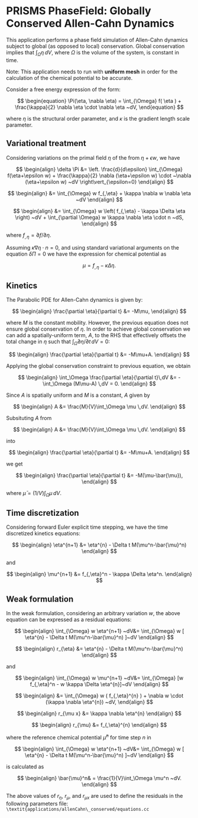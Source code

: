 # PRISMS PhaseField: Globally Conserved Allen-Cahn Dynamics

This application performs a  phase field simulation of Allen-Cahn dynamics subject to global (as opposed to local) conservation. Global conservation implies that $\int_\Omega \eta \,dV$, where $\Omega$ is the volume of the system, is constant in time.

Note: This application needs to run with **uniform mesh** in order for the calculation of the chemical potential to be accurate.

Consider a free energy expression of the form:

$$
\begin{equation}
  \Pi(\eta, \nabla  \eta) = \int_{\Omega}    f( \eta ) + \frac{\kappa}{2} \nabla  \eta  \cdot \nabla  \eta    ~dV, 
\end{equation}
$$

where $\eta$ is the structural order parameter, and $\kappa$ is the gradient length scale parameter.
	
## Variational treatment

Considering variations on the primal field $\eta$ of the from $\eta+\epsilon w$, we have

$$
\begin{align}
\delta \Pi &=  \left. \frac{d}{d\epsilon} \int_{\Omega}  f(\eta+\epsilon w) +  \frac{\kappa}{2} \nabla  (\eta+\epsilon w)  \cdot  ~\nabla  (\eta+\epsilon w)   ~dV \right\vert_{\epsilon=0}
\end{align}
$$

$$
\begin{align}
&=  \int_{\Omega}   w f_{,\eta} +   \kappa \nabla w \nabla  \eta    ~dV
\end{align}
$$

$$
\begin{align}
&=  \int_{\Omega}   w \left( f_{,\eta} -  \kappa \Delta \eta \right)  ~dV  +   \int_{\partial \Omega}   w \kappa \nabla \eta \cdot n   ~dS,
\end{align}
$$

where $f_{,\eta} = \partial f/\partial \eta$.

Assuming $\kappa \nabla \eta \cdot n = 0$, and using standard variational arguments on the equation $\delta \Pi =0$ we have the expression for chemical potential as

$$
\begin{equation}
  \mu  = f_{,\eta} -  \kappa \Delta \eta.
\end{equation}
$$

## Kinetics
The Parabolic PDE for Allen-Cahn dynamics is given by:

$$
\begin{align}
\frac{\partial \eta}{\partial t} &= -M\mu,
\end{align}
$$

where $M$ is the constant mobility. However, the previous equation does not ensure global conservation of $\eta$. In order to achieve global conservation we can add a spatially-uniform term, $A$, to the RHS that effectively offsets the total change in $\eta$ such that $\int_\Omega \partial \eta / \partial t\,dV =0$:

$$
\begin{align}
\frac{\partial \eta}{\partial t} &= -M\mu+A.
\end{align}
$$

Applying the global conservation constraint to previous equation, we obtain

$$
\begin{align}
\int_\Omega \frac{\partial \eta}{\partial t}\,dV &= -\int_\Omega (M\mu-A) \,dV = 0.
\end{align}
$$

Since $A$ is spatially uniform and $M$ is a constant, $A$ given by

$$
\begin{align}
A &= \frac{M}{V}\int_\Omega \mu \,dV.
\end{align}
$$

Subsituting $A$ from

$$
\begin{align}
A &= \frac{M}{V}\int_\Omega \mu \,dV.
\end{align}
$$

into 

$$
\begin{align}
\frac{\partial \eta}{\partial t} &= -M\mu+A.
\end{align}
$$

we get

$$
\begin{align}
\frac{\partial \eta}{\partial t} &= -M(\mu-\bar{\mu}),
\end{align}
$$

where $\bar{\mu} = (1/V)\int_\Omega \mu \,dV$.

## Time discretization
Considering forward Euler explicit time stepping, we have the time discretized kinetics equations:

$$
\begin{align}
\eta^{n+1} &= \eta^{n} - \Delta t M(\mu^n-\bar{\mu}^n)
\end{align}
$$

and

$$
\begin{align}
\mu^{n+1} &= f_{,\eta}^n -  \kappa \Delta \eta^n.
\end{align}
$$

## Weak formulation
In the weak formulation, considering an arbitrary variation $w$, the above equation can be expressed as a residual equations:

$$
\begin{align}
\int_{\Omega}   w \eta^{n+1} ~dV&= \int_{\Omega}  w [ \eta^{n} - \Delta t M(\mu^n-\bar{\mu}^n) ]~dV 
\end{align}
$$

$$
\begin{align}
r_{\eta} &= \eta^{n} - \Delta t M(\mu^n-\bar{\mu}^n)
\end{align}
$$

and

$$
\begin{align}
\int_{\Omega}   w \mu^{n+1} ~dV&= \int_{\Omega} [w f_{,\eta}^n - w \kappa \Delta \eta^{n}]~dV 
\end{align}
$$

$$
\begin{align}
&= \int_{\Omega}   w (  f_{,\eta}^{n} )  + \nabla w \cdot (\kappa \nabla \eta^{n}) ~dV, 
\end{align}
$$

$$
\begin{align}
r_{\mu x} &=  \kappa \nabla \eta^{n}
\end{align}
$$

$$
\begin{align}
r_{\mu} &=  f_{,\eta}^{n} 
\end{align}
$$

where the reference chemical potential $\bar{\mu}^n$ for time step $n$ in

$$
\begin{align}
\int_{\Omega}   w \eta^{n+1} ~dV&= \int_{\Omega}  w [ \eta^{n} - \Delta t M(\mu^n-\bar{\mu}^n) ]~dV 
\end{align}
$$

is calculated as

$$
\begin{align}
\bar{\mu}^n& = \frac{1}{V}\int_\Omega \mu^n ~dV.
\end{align}
$$

The above values of  $r_{\eta}$, $r_{\mu}$, and $r_{\mu x}$ are used to define the residuals in the following parameters file:
`\textit{applications/allenCahn\_conserved/equations.cc`
